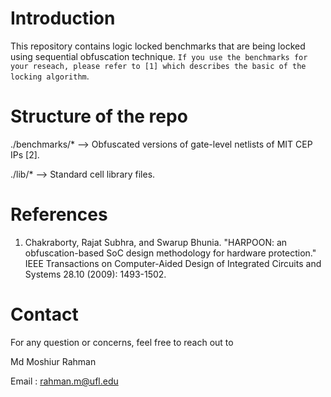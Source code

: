 # Introduction
This repository contains logic locked benchmarks that are being locked using sequential obfuscation technique. `If you use the benchmarks for your reseach, please refer to [1] which describes the basic of the locking algorithm`.

# Structure of the repo
./benchmarks/*  --> Obfuscated versions of gate-level netlists of MIT CEP IPs [2].

./lib/*         --> Standard cell library files.

# References
1. Chakraborty, Rajat Subhra, and Swarup Bhunia. "HARPOON: an obfuscation-based SoC design methodology for hardware protection." IEEE Transactions on Computer-Aided Design of Integrated Circuits and Systems 28.10 (2009): 1493-1502.

# Contact
For any question or concerns, feel free to reach out to

Md Moshiur Rahman

Email : rahman.m@ufl.edu

